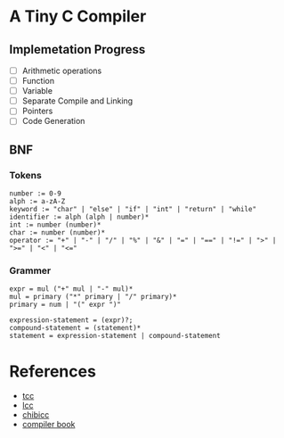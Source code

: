 # A Tiny C Compiler
## Implemetation Progress
- [ ] Arithmetic operations
- [ ] Function
- [ ] Variable
- [ ] Separate Compile and Linking
- [ ] Pointers
- [ ] Code Generation

## BNF

### Tokens
```
number := 0-9
alph := a-zA-Z
keyword := "char" | "else" | "if" | "int" | "return" | "while"
identifier := alph (alph | number)*
int := number (number)*
char := number (number)*
operator := "+" | "-" | "/" | "%" | "&" | "=" | "==" | "!=" | ">" | ">=" | "<" | "<="
```

### Grammer
```
expr = mul ("+" mul | "-" mul)*
mul = primary ("*" primary | "/" primary)*
primary = num | "(" expr ")"

expression-statement = (expr)?;
compound-statement = (statement)*
statement = expression-statement | compound-statement
```

# References
- [tcc](https://bellard.org/tcc/)
- [lcc](https://github.com/drh/lcc)
- [chibicc](https://github.com/rui314/chibicc)
- [compiler book](https://www.sigbus.info/compilerbook)
